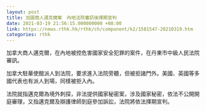 ```yaml
---
layout: post
title: 加國商人邁克爾案　內地法院審訊後擇期宣判
date: 2021-03-19 21:56:15.000000000 +08:00
link: https://news.rthk.hk/rthk/ch/component/k2/1581547-20210319.htm
categories: rthk
---
```


加拿大商人邁克爾，在內地被控危害國家安全犯罪的案件，在丹東市中級人民法院審訊。

加拿大駐華使館派人到法院，要求進入法院旁聽，但被拒諸門外。美國、英國等多國代表也有派人到場，同樣被拒入內。

法院就指邁克爾為境外刺探，非法提供國家秘密案，涉及國家秘密，依法不公開開庭審理，又指邁克爾及辯護律師到庭參加訴訟，法院將依法擇期宣判。
